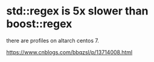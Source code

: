 # std::regex is 5x slower than boost::regex
there are profiles on altarch centos 7.

https://www.cnblogs.com/bbqzsl/p/13714008.html
